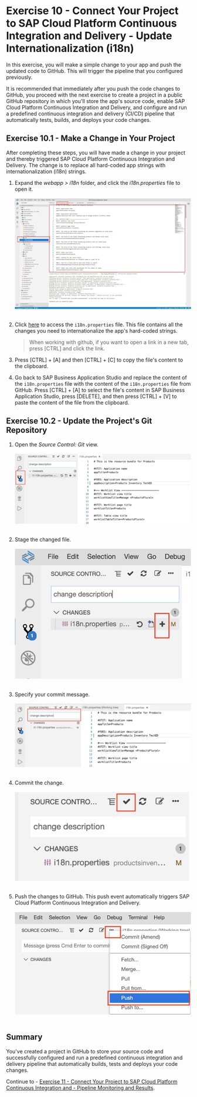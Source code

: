 # Exercise 10 - Connect Your Project to SAP Cloud Platform Continuous Integration and Delivery - Update Internationalization (i18n)

In this exercise, you will make a simple change to your app and push the updated code to GitHub. This will trigger the pipeline that you configured previously. 

It is recommended that immediately after you push the code changes to GitHub, you proceed with the next exercise to create a project in a public GitHub repository in which you'll store the app's source code, enable SAP Cloud Platform Continuous Integration and Delivery, and configure and run a predefined continuous integration and delivery (CI/CD) pipeline that automatically tests, builds, and deploys your code changes.

## Exercise 10.1 - Make a Change in Your Project

After completing these steps, you will have made a change in your project and thereby triggered SAP Cloud Platform Continuous Integration and Delivery. The change is to replace all hard-coded app strings with internationalization (i18n) strings.

1. Expand the *webapp > i18n* folder, and click the *i18n.properties* file to open it.
    <br><br>![Change Description](images/2020-10_BAS_i18n_Open_.jpg)<br><br>

2. Click [here](data/i18n.properties?raw=true) to access the `i18n.properties` file. This file contains all the changes you need to internationalize the app's hard-coded strings.
    >When working with github, if you want to open a link in a new tab, press [CTRL] and click the link.

3. Press [CTRL] + [A] and then [CTRL] + [C] to copy the file's content to the clipboard.

4. Go back to SAP Business Application Studio and replace the content of the `i18n.properties` file with the content of the `i18n.properties` file from GitHub. Press [CTRL] + [A] to select the file's content in SAP Business Application Studio, press [DELETE], and then press [CTRL] + [V] to paste the content of the file from the clipboard.

## Exercise 10.2 - Update the Project's Git Repository

1. Open the *Source Control: Git* view.
    <br><br>![Git](./images/bas_git.png)<br><br>

2. Stage the changed file.
    <br><br>![Stage File](./images/bas_add_file_commit.png)<br><br>

3. Specify your commit message. 
    <br><br>![Changed File](./images/bas_commit_message.png)<br><br>

4. Commit the change.
    <br><br>![Changed File](./images/bas_commit.png)<br><br>

5. Push the changes to GitHub. This push event automatically triggers SAP Cloud Platform Continuous Integration and Delivery.
    <br><br>![Push Changes](./images/git_push_bas.png)<br><br>

## Summary

You've created a project in GitHub to store your source code and successfully configured and run a predefined continuous integration and delivery pipeline that automatically builds, tests and deploys your code changes.

Continue to - [Exercise 11 - Connect Your Project to SAP Cloud Platform Continuous Integration and - Pipeline Monitoring and Results](../ex11/README.md).